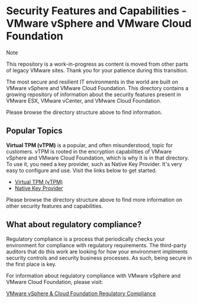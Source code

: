 # Security Features and Capabilities - VMware vSphere and VMware Cloud Foundation

> [!NOTE]
> This repository is a work-in-progress as content is moved from other parts of legacy VMware sites.
> Thank you for your patience during this transition.

The most secure and resilient IT environments in the world are built on VMware vSphere and VMware Cloud Foundation. This directory contains a growing repository of information about the security features present in VMware ESX, VMware vCenter, and VMware Cloud Foundation.

Please browse the directory structure above to find information.

## Popular Topics

**Virtual TPM (vTPM)** is a popular, and often misunderstood, topic for customers. vTPM is rooted in the encryption capabilities of VMware vSphere and VMware Cloud Foundation, which is why it is in that directory. To use it, you need a key provider, such as Native Key Provider. It's very easy to configure and use. Visit the links below to get started.

* [Virtual TPM (vTPM)](https://github.com/vmware/vcf-security-and-compliance-guidelines/tree/main/features-capabilities/encryption/virtual-tpm)
* [Native Key Provider](https://github.com/vmware/vcf-security-and-compliance-guidelines/tree/main/features-capabilities/encryption/key-providers/native-key-provider)

Please browse the directory structure above to find more information on other security features and capabilities.

## What about regulatory compliance?
Regulatory compliance is a process that periodically checks your environment for compliance with regulatory requirements. The third-party auditors that do this work are looking for how your environment implments security controls and security business processes. As such, being secure in the first place is key.

For information about regulatory compliance with VMware vSphere and VMware Cloud Foundation, please visit:

[VMware vSphere & Cloud Foundation Regulatory Compliance](https://github.com/vmware/vcf-security-and-compliance-guidelines/tree/main/regulatory-compliance)